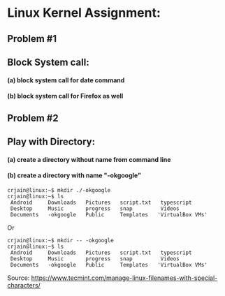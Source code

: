 # Linux Kernel Assignment:
## Problem #1     
## Block System call: 
#### (a) block system call for date command 
#### (b) block system call for Firefox as well

## Problem #2  
## Play with Directory:
#### (a) create a directory without name from command line
#### (b) create a directory with name "-okgoogle"
```
crjain@linux:~$ mkdir ./-okgoogle
crjain@linux:~$ ls
 Android     Downloads   Pictures   script.txt   typescript
 Desktop     Music       progress   snap         Videos
 Documents   -okgoogle   Public     Templates   'VirtualBox VMs'
```
Or
```
crjain@linux:~$ mkdir -- -okgoogle
crjain@linux:~$ ls
 Android     Downloads   Pictures   script.txt   typescript
 Desktop     Music       progress   snap         Videos
 Documents   -okgoogle   Public     Templates   'VirtualBox VMs'
```
Source: https://www.tecmint.com/manage-linux-filenames-with-special-characters/
